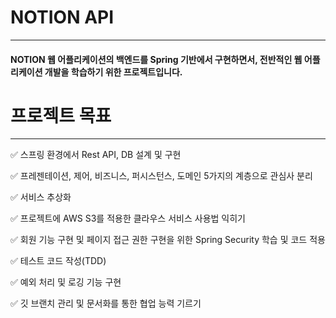 # NOTION API

---
#### NOTION 웹 어플리케이션의 백엔드를 Spring 기반에서 구현하면서, 전반적인 웹 어플리케이션 개발을 학습하기 위한 프로젝트입니다.

#

# 프로젝트 목표

---

✅ 스프링 환경에서 Rest API, DB 설계 및 구현

✅ 프레젠테이션, 제어, 비즈니스, 퍼시스턴스, 도메인 5가지의 계층으로 관심사 분리

✅ 서비스 추상화

✅ 프로젝트에 AWS S3를 적용한 클라우스 서비스 사용법 익히기

✅ 회원 기능 구현 및 페이지 접근 권한 구현을 위한 Spring Security 학습 및 코드 적용

✅ 테스트 코드 작성(TDD)

✅ 예외 처리 및 로깅 기능 구현

✅ 깃 브랜치 관리 및 문서화를 통한 협업 능력 기르기

